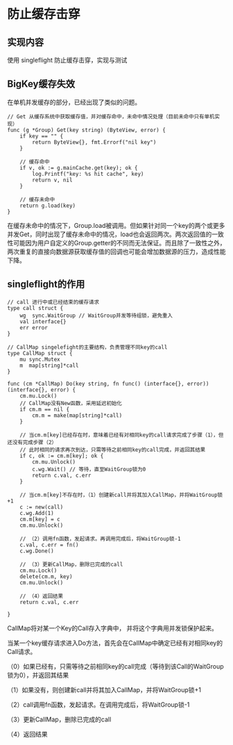 # 防止缓存击穿

## 实现内容

使用 singleflight 防止缓存击穿，实现与测试

## BigKey缓存失效

在单机并发缓存的部分，已经出现了类似的问题。

```
// Get 从缓存系统中获取缓存值，并对缓存命中，未命中情况处理（目前未命中只有单机实现）
func (g *Group) Get(key string) (ByteView, error) {
	if key == "" {
		return ByteView{}, fmt.Errorf("nil key")
	}

	// 缓存命中
	if v, ok := g.mainCache.get(key); ok {
		log.Printf("key: %s hit cache", key)
		return v, nil
	}

	// 缓存未命中
	return g.load(key)
}
```

在缓存未命中的情况下，Group.load被调用。但如果针对同一个key的两个或更多并发Get，同时出现了缓存未命中的情况，load也会返回两次。两次返回值的一致性可能因为用户自定义的Group.getter的不同而无法保证。而且除了一致性之外，两次重复的直接向数据源获取缓存值的回调也可能会增加数据源的压力，造成性能下降。

##  singleflight的作用

```
// call 进行中或已经结束的缓存请求
type call struct {
	wg  sync.WaitGroup // WaitGroup并发等待组锁，避免重入
	val interface{}
	err error
}

// CallMap singelefight的主要结构，负责管理不同key的call
type CallMap struct {
	mu sync.Mutex
	m  map[string]*call
}

func (cm *CallMap) Do(key string, fn func() (interface{}, error)) (interface{}, error) {
	cm.mu.Lock()
	// CallMap没有New函数，采用延迟初始化
	if cm.m == nil {
		cm.m = make(map[string]*call)
	}

	// 当cm.m[key]已经存在时，意味着已经有对相同key的call请求完成了步骤（1），但还没有完成步骤（2）
	// 此时相同的请求再次到达，只需等待之前相同key的call完成，并返回其结果
	if c, ok := cm.m[key]; ok {
		cm.mu.Unlock()
		c.wg.Wait() // 等待，直至WaitGroup锁为0
		return c.val, c.err
	}

	// 当cm.m[key]不存在时，（1）创建新call并将其加入CallMap，并将WaitGroup锁+1
	c := new(call)
	c.wg.Add(1)
	cm.m[key] = c
	cm.mu.Unlock()

	// （2）调用fn函数，发起请求。再调用完成后，将WaitGroup锁-1
	c.val, c.err = fn()
	c.wg.Done()

	// （3）更新CallMap，删除已完成的call
	cm.mu.Lock()
	delete(cm.m, key)
	cm.mu.Unlock()

	// （4）返回结果
	return c.val, c.err

}
```

CallMap将对某一个Key的Call存入字典中， 并将这个字典用并发锁保护起来。

当某一个key缓存请求进入Do方法，首先会在CallMap中确定已经有对相同key的Call请求。

（0）如果已经有，只需等待之前相同key的call完成（等待到该Call的WaitGroup锁为0），并返回其结果

（1）如果没有，则创建新call并将其加入CallMap，并将WaitGroup锁+1

（2）call调用fn函数，发起请求。在调用完成后，将WaitGroup锁-1

（3）更新CallMap，删除已完成的call

（4）返回结果

